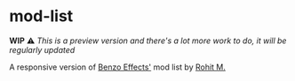 # mod-list

**WIP** ⚠️ _This is a preview version and there's a lot more work to do, it will be regularly updated_

A responsive version of [Benzo Effects'](https://www.benzoeffect.com/mods) mod list by [Rohit M.](https://github.com/Rohit685)
